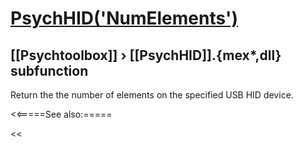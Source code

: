 # [PsychHID('NumElements')](PsychHID-NumElements) 
## [[Psychtoolbox]] &#8250; [[PsychHID]].{mex*,dll} subfunction


Return the the number of elements on the specified USB HID device.  


<<=====See also:=====

<<